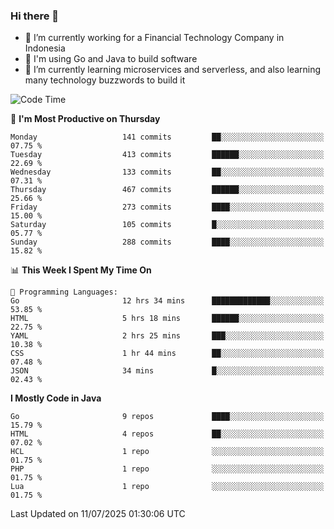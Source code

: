 ### Hi there 👋

<!--
**mazzama/mazzama** is a ✨ _special_ ✨ repository because its `README.md` (this file) appears on your GitHub profile.

Here are some ideas to get you started:

- 🔭 I’m currently working on ...
- 🌱 I’m currently learning ...
- 👯 I’m looking to collaborate on ...
- 🤔 I’m looking for help with ...
- 💬 Ask me about ...
- 📫 How to reach me: ...
- 😄 Pronouns: ...
- ⚡ Fun fact: ...
-->

- 🔭 I’m currently working for a Financial Technology Company in Indonesia
- :gun: I'm using Go and Java to build software
- 🌱 I’m currently learning microservices and serverless, and also learning many technology buzzwords to build it

<!--START_SECTION:waka-->
![Code Time](http://img.shields.io/badge/Code%20Time-4%2C099%20hrs%2018%20mins-blue)

📅 **I'm Most Productive on Thursday** 

```text
Monday                   141 commits         ██░░░░░░░░░░░░░░░░░░░░░░░   07.75 % 
Tuesday                  413 commits         ██████░░░░░░░░░░░░░░░░░░░   22.69 % 
Wednesday                133 commits         ██░░░░░░░░░░░░░░░░░░░░░░░   07.31 % 
Thursday                 467 commits         ██████░░░░░░░░░░░░░░░░░░░   25.66 % 
Friday                   273 commits         ████░░░░░░░░░░░░░░░░░░░░░   15.00 % 
Saturday                 105 commits         █░░░░░░░░░░░░░░░░░░░░░░░░   05.77 % 
Sunday                   288 commits         ████░░░░░░░░░░░░░░░░░░░░░   15.82 % 
```


📊 **This Week I Spent My Time On** 

```text
💬 Programming Languages: 
Go                       12 hrs 34 mins      █████████████░░░░░░░░░░░░   53.85 % 
HTML                     5 hrs 18 mins       ██████░░░░░░░░░░░░░░░░░░░   22.75 % 
YAML                     2 hrs 25 mins       ███░░░░░░░░░░░░░░░░░░░░░░   10.38 % 
CSS                      1 hr 44 mins        ██░░░░░░░░░░░░░░░░░░░░░░░   07.48 % 
JSON                     34 mins             █░░░░░░░░░░░░░░░░░░░░░░░░   02.43 % 
```

**I Mostly Code in Java** 

```text
Go                       9 repos             ████░░░░░░░░░░░░░░░░░░░░░   15.79 % 
HTML                     4 repos             ██░░░░░░░░░░░░░░░░░░░░░░░   07.02 % 
HCL                      1 repo              ░░░░░░░░░░░░░░░░░░░░░░░░░   01.75 % 
PHP                      1 repo              ░░░░░░░░░░░░░░░░░░░░░░░░░   01.75 % 
Lua                      1 repo              ░░░░░░░░░░░░░░░░░░░░░░░░░   01.75 % 
```




 Last Updated on 11/07/2025 01:30:06 UTC
<!--END_SECTION:waka-->
